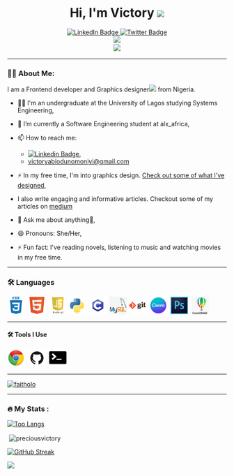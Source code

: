 <div align="center">
  <h1>Hi, I'm Victory
  <img src="https://media.giphy.com/media/hvRJCLFzcasrR4ia7z/giphy.gif" width="30px"/>
  </h1>
</div>

<div id="social badges" align="center">
  <a href="https://www.linkedin.com/in/victory-a-17a11b231">
    <img src="https://img.shields.io/badge/LinkedIn-blue?style=for-the-badge&logo=linkedin&logoColor=white" alt="LinkedIn Badge"/>
  </a>
  <a  href="https://twitter.com/preciousvicky_">
    <img src="https://img.shields.io/badge/Twitter-blue?style=for-the-badge&logo=twitter&logoColor=white" alt="Twitter Badge"/>
  </a>
</div>

<div  align="center">
  <img src="https://komarev.com/ghpvc/?username=preciousvictory">
</div>

<div id="header" align="center">
<img src="https://media.giphy.com/media/L1R1tvI9svkIWwpVYr/giphy.gif" width="500">
</div>
  
---
### :woman_technologist: About Me:

I am a Frontend developer and Graphics designer<img src="https://media.giphy.com/media/WUlplcMpOCEmTGBtBW/giphy.gif" width="30"> from Nigeria.

- :woman_student: I'm an undergraduate at the University of Lagos studying Systems Engineering,

- 🌱 I’m currently a Software Engineering student at alx_africa,

- :mailbox: How to reach me: 
  - [![Linkedin Badge](https://img.shields.io/badge/-Victory-blue?style=flat&logo=Linkedin&logoColor=white)](https://www.linkedin.com/in/victory-a-17a11b231),
  - victoryabiodunomoniyi@gmail.com

- :zap: In my free time, I'm into graphics design. [Check out some of what I've designed](https://drive.google.com/drive/folders/1lacD9ubol-Pe2tSJ1cP2UyhfKPCdXKZF),

- I also write engaging and informative articles. Checkout some of my articles on [medium](https://medium.com/@preciousvictory)

- 💬 Ask me about anything🌚,

- 😄 Pronouns: She/Her,

- ⚡ Fun fact: I've reading novels, listening to music and watching movies in my free time.

---
### :hammer_and_wrench: Languages
<div>
  <img src="https://github.com/devicons/devicon/blob/master/icons/css3/css3-plain-wordmark.svg"  title="CSS3" alt="CSS" width="40" height="40"/>&nbsp;
  <img src="https://github.com/devicons/devicon/blob/master/icons/html5/html5-original.svg" title="HTML5" alt="HTML" width="40" height="40"/>&nbsp;
  <img src="Images/javascript_logo.png" title="Javascript" **alt="Javascript" width="40" height="40"/>
  <img src="https://github.com/devicons/devicon/blob/master/icons/python/python-original.svg" title="python" **alt="python" width="40" height="40"/>&nbsp;
  <img src="Images/c-programming.png" title="C" **alt="C" width="40" height="40"/>&nbsp;
  <img src="Images/sql.png" title="SQL" **alt="SQL" width="40" height="40"/>
  <img src="https://github.com/devicons/devicon/blob/master/icons/git/git-original-wordmark.svg" title="Git" **alt="Git" width="40" height="40"/>&nbsp;
  <img src="Images/canva.png" title="Canva" **alt="Canva" width="40" height="40"/>&nbsp;
  <img src="Images/Photoshop.png" title="photoshop" **alt="photoshop" width="40" height="40"/>&nbsp;
  <img src="Images/coreldraw.png" title="coreldraw" **alt="coreldraw" width="40" height="40"/>
</div>

---
#### :hammer_and_wrench: Tools I Use
<div>
  <img src="Images/Google_Chrome.png" width="40" height="40" title="Google_Chrome" />&nbsp;
  <img src="Images/GitHub.png" width="40"  height="40" title="GitHub" />&nbsp;
  <img src="Images/command line.png" width="40"  height="40" title="Command prompt" />
</div>

---
<p align="left"> <a href="https://github.com/ryo-ma/github-profile-trophy"><img src="https://github-profile-trophy.vercel.app/?username=preciousvictory" alt="faitholo" /></a> </p>

---

### :fire: My Stats :
[![Top Langs](https://github-readme-stats.vercel.app/api/top-langs/?username=preciousvictory&layout=compact&theme=vision-friendly-dark)](https://github.com/anuraghazra/github-readme-stats)

<p>&nbsp;<img align="center" src="https://github-readme-stats.vercel.app/api?username=preciousvictory&show_icons=true&locale=en&theme=dark&background=000000" alt="preciousvictory" /></p>

[![GitHub Streak](http://github-readme-streak-stats.herokuapp.com?user=preciousvictory&theme=dark&background=000000)](https://git.io/streak-stats)


<div id="header" align="left">
<img src="https://media.giphy.com/media/9PhdJO4CMfyfXDCnko/giphy.gif" width="300">
</div>



<!--
  <a href="https://instagram.com/preciousvicky__">
    <img src="https://img.shields.io/badge/Instagram-red?style=for-the-badge&logo=instagram&logoColor=white" alt="Instagram Badge"/>
  </a>

<img src="https://github.com/devicons/devicon/blob/master/icons/javascript/javascript-original.svg" title="JavaScript" alt="JavaScript" width="40" height="40"/>&nbsp;
  
**preciousvictory/preciousvictory** is a ✨ _special_ ✨ repository because its `README.md` (this file) appears on your GitHub profile.

Here are some ideas to get you started:
👋
- 🔭 I’m currently working on ...

- 👯 I’m looking to collaborate on ...
- 🤔 I’m looking for help with ...
- 💬 Ask me about ...
- 📫 How to reach me: ...
- 😄 Pronouns: ...
-  ...
-->
